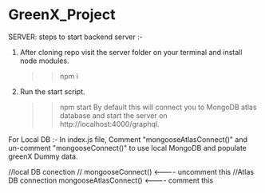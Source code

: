# GreenX_Project

SERVER:
steps to start backend server :-
1. After cloning repo visit the server folder on your terminal and install node modules. 
   >> npm i
2. Run the start script. 
   >> npm start
By default this will connect you to MongoDB atlas database and start the server on http://localhost:4000/graphql.

For Local DB :- 
In index.js file, Comment "mongooseAtlasConnect()" and un-comment "mongooseConnect()" to use local MongoDB and populate greenX Dummy data. 

//local DB conection
// mongooseConnect()     <---- uncomment this
//Atlas DB connection
mongooseAtlasConnect()   <---- comment this
